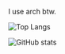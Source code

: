 I use arch btw.

![Top Langs](https://github-readme-stats.vercel.app/api/top-langs/?username=maricha418&layout=compact&theme=tokyonight)

![GitHub stats](https://github-readme-stats.vercel.app/api?username=maricha418&hide=contribs,prs&show_icons=true&theme=tokyonight)
